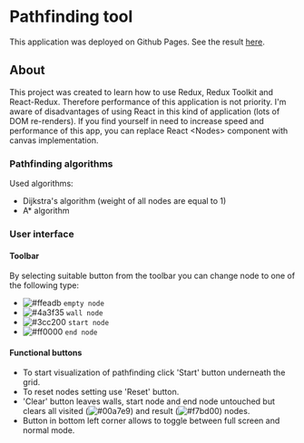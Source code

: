 # Pathfinding tool
This application was deployed on Github Pages. See the result [here](https://groszczu.github.io/pathfinding-tool/).
## About
This project was created to learn how to use Redux, Redux Toolkit and React-Redux. Therefore performance of this application is not priority. I'm aware of disadvantages  of using React in this kind of application (lots of DOM re-renders). If you find yourself in need to increase speed and performance of this app, you can replace React \<Nodes\> component with canvas implementation.
  ### Pathfinding algorithms
  Used algorithms:
  - Dijkstra's algorithm (weight of all nodes are equal to 1)
  - A* algorithm
  ### User interface
  #### Toolbar
  By selecting suitable button from the toolbar you can change node to one of the following type:
  - ![#ffeadb](https://via.placeholder.com/15/ffeadb/000000?text=+) `empty node`
  - ![#4a3f35](https://via.placeholder.com/15/4a3f35/000000?text=+) `wall node`
  - ![#3cc200](https://via.placeholder.com/15/3cc200/000000?text=+) `start node`
  - ![#ff0000](https://via.placeholder.com/15/ff0000/000000?text=+) `end node`
  #### Functional buttons
  - To start visualization of pathfinding click 'Start' button underneath the grid.
  - To reset nodes setting use 'Reset' button.
  - 'Clear' button leaves walls, start node and end node untouched but clears all visited (![#00a7e9](https://via.placeholder.com/15/00a7e9/000000?text=+)) and result (![#f7bd00](https://via.placeholder.com/15/f7bd00/000000?text=+)) nodes.
  - Button in bottom left corner allows to toggle between full screen and normal mode.
